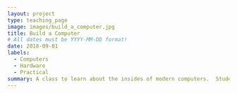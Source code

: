 ```yaml
---
layout: project
type: teaching_page
image: images/build_a_computer.jpg
title: Build a Computer
# All dates must be YYYY-MM-DD format!
date: 2018-09-01
labels:
  - Computers
  - Hardware
  - Practical
summary: A class to learn about the insides of modern computers.  Students take apart old computers and identify their components, do research about what these components do and then use our skills and knowledge to build a couple of new computers for Parts and Crafts from standard modular components.
---
```

